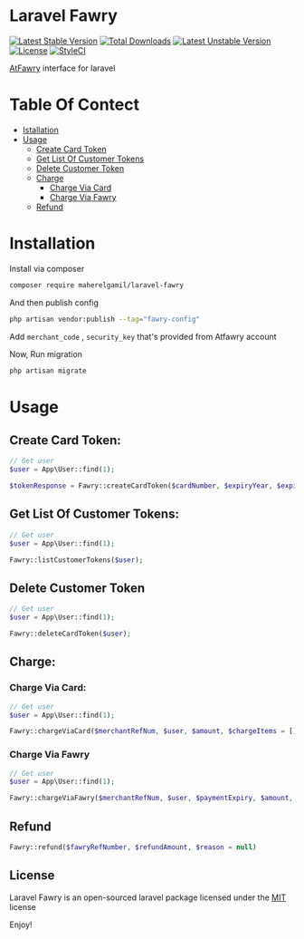 Laravel Fawry
==============

[![Latest Stable Version](https://poser.pugx.org/maherelgamil/laravel-fawry/version)](https://packagist.org/packages/maherelgamil/laravel-fawry)
[![Total Downloads](https://poser.pugx.org/maherelgamil/laravel-fawry/downloads)](https://packagist.org/packages/v/laravel-fawry)
[![Latest Unstable Version](https://poser.pugx.org/maherelgamil/laravel-fawry/v/unstable)](//packagist.org/packages/maherelgamil/laravel-fawry)
[![License](https://poser.pugx.org/maherelgamil/laravel-fawry/license)](https://packagist.org/packages/maherelgamil/laravel-fawry)
[![StyleCI](https://styleci.io/repos/61923982/shield)](https://styleci.io/repos/61923982)

[AtFawry](https://www.atfawry.com/) interface for laravel

# Table Of Contect
- [Istallation](#installation)
- [Usage](#usage)
  - [Create Card Token](#create-card-token)
  - [Get List Of Customer Tokens](#get-list-of-customer-tokens)
  - [Delete Customer Token](#delete-customer-token)
  - [Charge](#charge)
    - [Charge Via Card](#charge-via-card)
    - [Charge Via Fawry](#charge-via-fawry)
  - [Refund](#refund)

# Installation

Install via composer  
```bash
composer require maherelgamil/laravel-fawry

```

And then publish config

```bash
php artisan vendor:publish --tag="fawry-config"
```

Add `merchant_code` , `security_key` that's provided from Atfawry account

Now, Run migration

```bash
php artisan migrate
```

# Usage

## Create Card Token:

```php
// Get user
$user = App\User::find(1);

$tokenResponse = Fawry::createCardToken($cardNumber, $expiryYear, $expiryMonth, $cvv, $user);
```

## Get List Of Customer Tokens:

```php
// Get user
$user = App\User::find(1);

Fawry::listCustomerTokens($user);
```

## Delete Customer Token
```php
// Get user
$user = App\User::find(1);

Fawry::deleteCardToken($user);
```

## Charge:

### Charge Via Card:
```php
// Get user
$user = App\User::find(1);

Fawry::chargeViaCard($merchantRefNum, $user, $amount, $chargeItems = [], $description = null )
```

### Charge Via Fawry
```php
// Get user
$user = App\User::find(1);

Fawry::chargeViaFawry($merchantRefNum, $user, $paymentExpiry, $amount, $chargeItems = [], $description = null )
```

## Refund
```php
Fawry::refund($fawryRefNumber, $refundAmount, $reason = null)
```

## License

Laravel Fawry is an open-sourced laravel package licensed under the [MIT](License.md) license


Enjoy!
